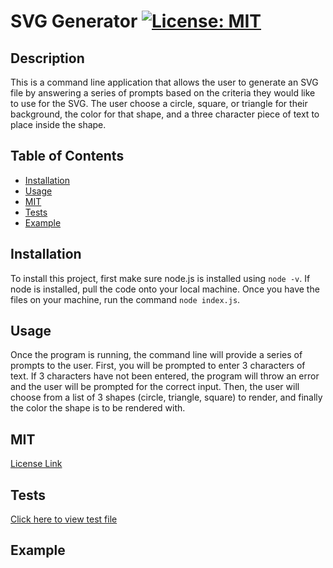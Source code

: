 # SVG Generator <a name="svg generator"></a> [![License: MIT](https://img.shields.io/badge/License-MIT-yellow.svg)](https://opensource.org/licenses/MIT)

## Description

This is a command line application that allows the user to generate an SVG file by answering a series of prompts based on the criteria they would like to use for the SVG. The user choose a circle, square, or triangle for their background, the color for that shape, and a three character piece of text to place inside the shape.

## Table of Contents

- [Installation](#installation)
- [Usage](#usage)
- [MIT](#mit)
- [Tests](#tests)
- [Example](#example)

## Installation

To install this project, first make sure node.js is installed using `node -v`. If node is installed, pull the code onto your local machine. Once you have the files on your machine, run the command `node index.js`.

## Usage

Once the program is running, the command line will provide a series of prompts to the user. First, you will be prompted to enter 3 characters of text. If 3 characters have not been entered, the program will throw an error and the user will be prompted for the correct input. Then, the user will choose from a list of 3 shapes (circle, triangle, square) to render, and finally the color the shape is to be rendered with.

## MIT

[License Link](https://opensource.org/licenses/MIT)

## Tests

[Click here to view test file](./lib/shapes.test.js)

## Example
